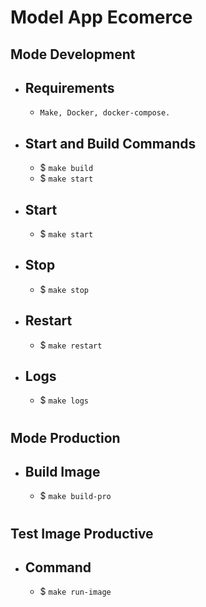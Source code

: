 # Model App Ecomerce

## Mode Development

- ## Requirements
    
    - `Make, Docker, docker-compose.`

- ## Start and Build Commands

    - $ `make build`
    - $ `make start`

- ## Start

    - $ `make start`

- ## Stop

    - $ `make stop`

- ## Restart

    - $ `make restart`

- ## Logs

    - $ `make logs`
#
## Mode Production

- ## Build Image

    - $ `make build-pro`

#
## Test Image Productive

- ## Command

    - $ `make run-image`
